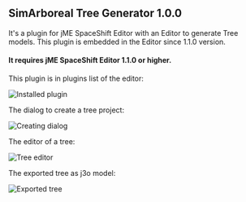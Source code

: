
## SimArboreal Tree Generator 1.0.0

It's a plugin for jME SpaceShift Editor with an Editor to generate Tree models.
This plugin is embedded in the Editor since 1.1.0 version.

#### It requires jME SpaceShift Editor 1.1.0 or higher.

This plugin is in plugins list of the editor:

![Installed plugin](http://i.imgur.com/nTWXgs2.png)

The dialog to create a tree project:

![Creating dialog](http://i.imgur.com/S16INv4.png)

The editor of a tree:

![Tree editor](http://i.imgur.com/fl3XUPt.png)

The exported tree as j3o model:

![Exported tree](http://i.imgur.com/okO4k4A.png)